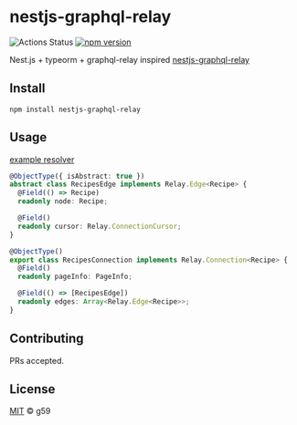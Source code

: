 # nestjs-graphql-relay

![Actions Status](https://github.com/g59/nestjs-plugins/workflows/Node%20CI/badge.svg)
[![npm version](https://badge.fury.io/js/nestjs-graphql-relay.svg)](https://badge.fury.io/js/nestjs-graphql-relay)

Nest.js + typeorm + graphql-relay inspired [nestjs-graphql-relay](https://github.com/kazekyo/nestjs-graphql-relay)

## Install

```
npm install nestjs-graphql-relay
```

## Usage

[example resolver](https://github.com/g59/nestjs-plugins/blob/master/example/src/recipes/recipes.resolver.ts)

```typescript
@ObjectType({ isAbstract: true })
abstract class RecipesEdge implements Relay.Edge<Recipe> {
  @Field(() => Recipe)
  readonly node: Recipe;

  @Field()
  readonly cursor: Relay.ConnectionCursor;
}

@ObjectType()
export class RecipesConnection implements Relay.Connection<Recipe> {
  @Field()
  readonly pageInfo: PageInfo;

  @Field(() => [RecipesEdge])
  readonly edges: Array<Relay.Edge<Recipe>>;
}
```

## Contributing

PRs accepted.

## License

[MIT](https://github.com/g59/nestjs-plugins/blob/master/LICENSE) © g59
